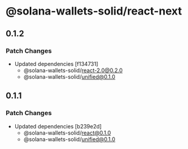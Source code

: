 # @solana-wallets-solid/react-next

## 0.1.2

### Patch Changes

- Updated dependencies [f134731]
  - @solana-wallets-solid/react-2.0@0.2.0
  - @solana-wallets-solid/unified@0.1.0

## 0.1.1

### Patch Changes

- Updated dependencies [b239e2d]
  - @solana-wallets-solid/react@0.1.0
  - @solana-wallets-solid/unified@0.1.0
